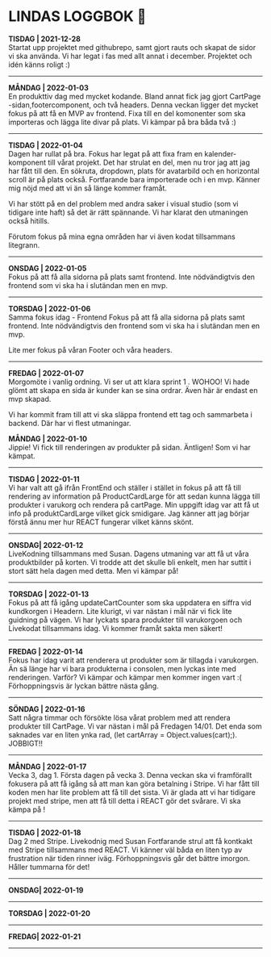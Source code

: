 # LINDAS LOGGBOK  📒

**TISDAG | 2021-12-28**<br>
Startat upp projektet med githubrepo, samt gjort rauts och skapat de sidor vi ska använda. Vi har legat i fas med allt annat i december. Projektet och idén känns roligt :)

---

**MÅNDAG | 2022-01-03**<br>
En produkttiv dag med mycket kodande. Bland annat fick jag gjort CartPage -sidan,footercomponent, och två headers. Denna veckan ligger det mycket fokus på att få en MVP av frontend. Fixa till en del komonenter som ska importeras och lägga lite divar på plats. Vi kämpar på bra båda två :) 

---

**TISDAG | 2022-01-04**<br>
Dagen har rullat på bra. Fokus har legat på att fixa fram en kalender-komponent till vårat projekt. Det har strulat en del, men nu tror jag att jag har fått till den. 
En sökruta, dropdown, plats för avatarbild och en horizontal scroll är på plats också. Fortfarande bara importerade och i en mvp. Känner mig nöjd med att vi än så länge kommer framåt. 

Vi har stött på en del problem med andra saker i visual studio (som vi tidigare inte haft) så det är rätt spännande. Vi har klarat den utmaningen också hitills.

Förutom fokus på mina egna områden har vi även kodat tillsammans litegrann.

---

**ONSDAG | 2022-01-05**<br>
Fokus på att få alla sidorna på plats samt frontend. Inte nödvändigtvis den frontend som vi ska ha i slutändan men en mvp. 

---

**TORSDAG | 2022-01-06**<br>
Samma fokus idag - Frontend
Fokus på att få alla sidorna på plats samt frontend. Inte nödvändigtvis den frontend som vi ska ha i slutändan men en mvp. 

Lite mer fokus på våran Footer och våra headers.

---

**FREDAG | 2022-01-07**<br>
Morgomöte i vanlig ordning. Vi ser ut att klara sprint 1 . WOHOO!
Vi hade glömt att skapa en sida är kunder kan se sina ordrar. Även här är endast en mvp skapad.

Vi har kommit fram till att vi ska släppa frontend ett tag och sammarbeta i backend. Där har vi flest utmaningar. 

**MÅNDAG | 2022-01-10**<br>
Jippie! Vi fick till renderingen av produkter på sidan. Äntligen! 
Som vi har kämpat. 

---

**TISDAG | 2022-01-11**<br>
Vi har valt att gå ifrån FrontEnd och ställer i stället in fokus på att få till rendering av information på ProductCardLarge för att sedan kunna lägga till produkter i varukorg och rendera på cartPage. Min uppgift idag var att få ut info på produktCardLarge vilket gick smidigare. Jag känner att jag börjar förstå ännu mer hur REACT fungerar vilket känns skönt. 


---

**ONSDAG| 2022-01-12**<br>
LiveKodning tillsammans med Susan. Dagens utmaning var att få ut våra produktbilder på korten. Vi trodde att det skulle bli enkelt, men har suttit i stort sätt hela dagen med detta. 
Men vi kämpar på! 

---

**TORSDAG | 2022-01-13**<br>
Fokus på att få igång updateCartCounter som ska uppdatera en siffra vid kundkorgen i Headern. Lite klurigt, vi var nästan i mål när vi fick lite guidning på vägen. Vi har lyckats spara produkter till varukorgoen och Livekodat tillsammans idag. Vi kommer framåt sakta men säkert!

---

**FREDAG | 2022-01-14**<br>
Fokus har idag varit att renderera ut produkter som är tillagda i varukorgen. Än sä länge har vi bara produkterna i consolen, men lyckas inte med renderingen. Varför? Vi kämpar och kämpar men kommer ingen vart :( Förhoppningsvis är lyckan bättre nästa gång.

---

**SÖNDAG | 2022-01-16**<br>
Satt några timmar och försökte lösa vårat problem med att rendera produkter till CartPage. Vi var nästan i mål på Fredagen 14/01. Det enda som saknades var en liten ynka rad, (let cartArray = Object.values(cart);). JOBBIGT!!

---

**MÅNDAG | 2022-01-17**<br>
Vecka 3, dag 1.
Första dagen på vecka 3. Denna veckan ska vi framförallt fokusera på att få igång så att man kan göra betalning i Stripe. Vi har fått till koden men har lite problem att få till det sista. Vi är glada att vi har tidigare projekt med stripe, men att få till detta i REACT gör det svårare. 
Vi ska kämpa på !

---

**TISDAG | 2022-01-18**<br>
Dag 2 med Stripe. Livekodnig med Susan 
Fortfarande strul att få kontkakt med Stripe tillsammans med REACT. Vi känner väl båda en liten typ av frustration när tiden rinner iväg. Förhoppningsvis går det bättre imorgon. Håller tummarna för det!

---

**ONSDAG| 2022-01-19**<br>


---


**TORSDAG | 2022-01-20**<br>


---


**FREDAG| 2022-01-21**<br>

---

